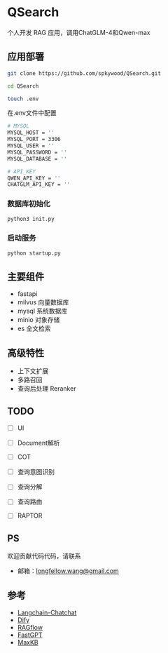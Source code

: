 # QSearch

个人开发 RAG 应用，调用ChatGLM-4和Qwen-max

## 应用部署

```sh
git clone https://github.com/spkywood/QSearch.git

cd QSearch

touch .env
```

在.env文件中配置

```sh
# MYSQL 
MYSQL_HOST = ''
MYSQL_PORT = 3306
MYSQL_USER = ''
MYSQL_PASSWORD = ''
MYSQL_DATABASE = ''

# API_KEY
QWEN_API_KEY = ''
CHATGLM_API_KEY = ''
```

### 数据库初始化

```sh
python3 init.py
```

### 启动服务

```sh
python startup.py
```

## 主要组件

- fastapi 
- milvus    向量数据库
- mysql     系统数据库
- minio     对象存储
- es        全文检索

## 高级特性

- 上下文扩展
- 多路召回
- 查询后处理 Reranker

## TODO

- [ ] UI
- [ ] Document解析
- [ ] COT 
- [ ] 查询意图识别
- [ ] 查询分解
- [ ] 查询路由
- [ ] RAPTOR


## PS 

欢迎贡献代码代码，请联系

- 邮箱：longfellow.wang@gmail.com

## 参考

- [Langchain-Chatchat](https://github.com/chatchat-space/Langchain-Chatchat)
- [Dify](https://github.com/langgenius/dify)
- [RAGflow](https://github.com/infiniflow/ragflow)
- [FastGPT](https://github.com/labring/FastGPT)
- [MaxKB](https://github.com/1Panel-dev/MaxKB)
